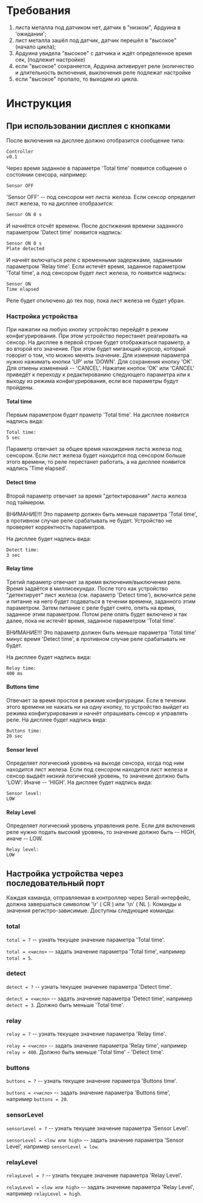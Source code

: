 # Требования

1. листа металла под датчиком нет, датчик в "низком", Ардуина в 'ожидании';
1. лист металла зашёл под датчик, датчик перешёл в "высокое" (начало цикла);
1. Ардуина увидела "высокое" с датчика и ждёт определенное время  сек, (подлежит настройке)
1. если "высокое" сохраняется, Ардуина активирует реле (количество и длительность включения, выключения реле подлежат настройке
1. если "высокое" пропало, то выходим из цикла.


# Инструкция

## При использовании дисплея с кнопками
После включения на дисплее должно отобразится сообщение типа:
```
Controller
v0.1
```
Через время заданное в параметре 'Total time' появится собщение о состоянии сенсора, например:
```
Sensor OFF
```
'Sensor OFF' -- под сенсором нет листа железа.
Если сенсор определит лист железа, то на дисплее отобразится:
```
Sensor ON 0 s
```
И начнётся отсчёт времени. После достижения времени заданного параметром 'Datect time' появится надпись:
```
Sensor ON 0 s
Plate detected
```
И начнёт включаться реле с временными задержками, заданными параметром 'Relay time'.
Если истечёт время, заданное параметром 'Total time', а под сенсором будет лист железа, то появится надпись:
```
Sensor ON
Time elapsed
```
Реле будет отключено до тех пор, пока лист железа не будет убран.

### Настройка устройства
При нажатии на любую кнопку устройство перейдёт в режим конфигурирования. При этом устройство перестанет реагировать на сенсор.
На дисплее в первой строке будет отображаться параметр, а во второй его значение. При этом будет мигающий курсор, который говорит о том, что можно менять значение.
Для измнения параметра нужно нажимать кнопки 'UP' или 'DOWN'. Для сохранения кнопку 'OK'. Для отмены изменений -- 'CANCEL'.
Нажатие кнопок 'OK' или 'CANCEL' приведёт к переходу к редактированию следующего параметра или к выходу из режима конфигурирования, если все параметры будут пройдены.

#### Total time
Первым параметром будет праметр 'Total time'. На дисплее появится надпись вида:
```
Total time:
5 sec
```
Параметр отвечает за общее время нахождения листа железа под сенсором. Если лист железа будет находится под сенсором больше этого времени, то реле перестанет работать, а на дисплее появится надпись 'Time elapsed'.

#### Detect time
Второй параметр отвечает за время "детектирования" листа железа под таймером.

ВНИМАНИЕ!!! Это параметр должен быть меньше параметра 'Total time', в противном случае реле срабатывать не будет. Устройство не проверяет корректность параметров. 

На дисплее будет надпись вида:
```
Detect time:
3 sec
```

#### Relay time
Tретий параметр отвечает за время включения/выключения реле. Время задаётся в миллисекундах. После того как устройство "детектирует" лист железа (см. параметр 'Detect time'), включится реле и питание на него будет подаваться в течении времени, заданного этим параметром. Затем питание с реле будет снято, опять на время, заданное этим параметром. Потом реле опять будет включено и так далее, пока не истечёт время, заданное параметром 'Total time'.

ВНИМАНИЕ!!! Это параметр должен быть меньше параметра 'Total time' минус время 'Detect time', в противном случае реле срабатывать не будет.

На дисплее будет надпись вида:
```
Relay time:
400 ms
```

#### Buttons time
Отвечает за время простоя в режиме конфигурации. Если в течении этого времени не нажать ни на одну кнопку, то устройство выйдет из режима конфигурирования и начнёт опрашивать сенсор и управлять реле.
На дисплее будет надпись вида:
```
Buttons time:
20 sec
```

#### Sensor level
Определяет логический уровень на выходе сенсора, когда под ним находится лист железа. Если под сенсором находится лист железа и сенсор выдаёт низкий логический уровень, то значение должно быть 'LOW'. Иначе -- 'HIGH'.
На дисплее будет надпись вида:
```
Sensor level:
LOW
```

#### Relay Level
Определяет логический уровень управления реле. Если для включения реле нужно подать высокий уровень, то значение должно быть -- HIGH, иначе -- LOW.
```
Relay level:
LOW
```

## Настройка устройства через последовательный порт
Каждая каманда, отправляемая в контроллер через Serail-интерфейс, должна завершаться символом '\r' ( CR ) или '\n' ( NL ).
Команды и значения регистро-зависимые.
Доступны следующие команды:

### total
`total = ?` -- узнать текущее значение параметра 'Total time'.

`total = <число>` -- задать значение параметра 'Total time', например `total = 5`.

### detect
`detect = ?` -- узнать текущее значение параметра 'Detect time'.

`detect = <число>` -- задать значение параметра 'Detect time', например `detect = 3`. Должно быть меньше 'Total time'.

### relay
`relay = ?` -- узнать текущее значение параметра 'Relay time'.

`relay = <число>` -- задать значение параметра 'Relay time', например `relay = 400`. Должно быть меньше 'Total time' - 'Detect time'.

### buttons
`buttons = ?` -- узнать текущее значение параметра 'Buttons time'.

`buttons = <число>` -- задать значение параметра 'Buttons time', например `buttons = 20`.

### sensorLevel
`sensorLevel = ?` -- узнать текущее значение параметра 'Sensor Level'.

`sensorLevel = <low или high>` -- задать значение параметра 'Sensor Level', например `sensorLevel = low`. 

### relayLevel
`relayLevel = ?` -- узнать текущее значение параметра 'Relay Level'.

`relayLevel = <low или high>` -- задать значение параметра 'Relay Level', например `relayLevel = high`. 
